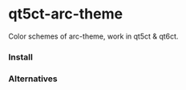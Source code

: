 # qt5ct-arc-theme
Color schemes of arc-theme, work in qt5ct & qt6ct.

### Install

### Alternatives

